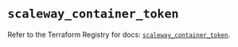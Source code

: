 # `scaleway_container_token`

Refer to the Terraform Registry for docs: [`scaleway_container_token`](https://registry.terraform.io/providers/scaleway/scaleway/2.57.0/docs/resources/container_token).
